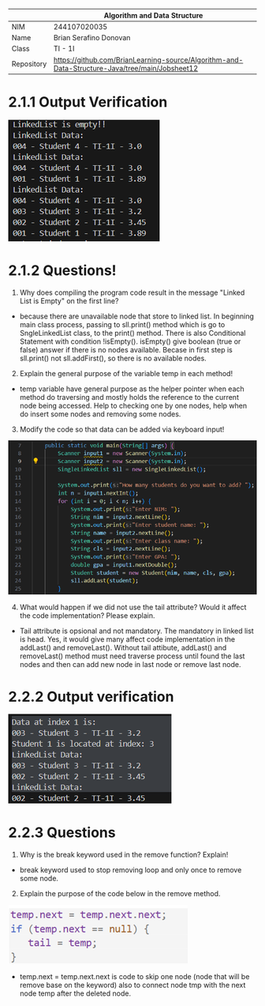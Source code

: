 |  | Algorithm and Data Structure |
|--|--|
| NIM | 244107020035 |
| Name |  Brian Serafino Donovan |
| Class | TI - 1I |
| Repository | https://github.com/BrianLearning-source/Algorithm-and-Data-Structure-Java/tree/main/Jobsheet12 |

# 2.1.1 Output Verification

![alt text](https://github.com/BrianLearning-source/Algorithm-and-Data-Structure-Java/blob/0e2c1db838b32be1e8c1e3dd1a307f4a78aa9415/Jobsheet12/images/Output2.1.1.png)

# 2.1.2 Questions!

1. Why does compiling the program code result in the message "Linked List is Empty" on the first line?

- because there are unavailable node that store to linked list. In beginning main class process, passing to sll.print() method which is go to SngleLinkedList class, to the print() method. There is also Conditional Statement with condition !isEmpty(). isEmpty() give boolean (true or false) answer if there is no nodes available. Becase in first step is sll.print() not sll.addFirst(), so there is no available nodes. 

2. Explain the general purpose of the variable temp in each method!

- temp variable have general purpose as the helper pointer when each method do traversing and mostly holds the reference to the current node being accessed. Help to checking one by one nodes, help when do insert some nodes and removing some nodes. 

3. Modify the code so that data can be added via keyboard input!

![alt text](https://github.com/BrianLearning-source/Algorithm-and-Data-Structure-Java/blob/5ac784c0592d7023925b99411d4972e02e570bd4/Jobsheet12/images/Answer2.1.2.2.png)

4. What would happen if we did not use the tail attribute? Would it affect the code implementation? Please explain.

- Tail attribute is opsional and not mandatory. The mandatory in linked list is head. Yes, it would give many affect code implementation in the addLast() and removeLast(). Without tail attibute, addLast() and removeLast() method must need traverse process until found the last nodes and then can add new node in last node or remove last node. 

# 2.2.2 Output verification

![alt text](https://github.com/BrianLearning-source/Algorithm-and-Data-Structure-Java/blob/5ac784c0592d7023925b99411d4972e02e570bd4/Jobsheet12/images/Verification2.2.2.png)

# 2.2.3 Questions

1. Why is the break keyword used in the remove function? Explain!

- break keyword used to stop removing loop and only once to remove some node.

2. Explain the purpose of the code below in the remove method.

![alt text](https://github.com/BrianLearning-source/Algorithm-and-Data-Structure-Java/blob/a62ef31d7dbf1486ed628716d72988a925c80067/Jobsheet12/images/Question2.2.3.2.png)

- temp.next = temp.next.next is code to skip one node (node that will be remove base on the keyword) also to connect node tmp with the next node temp after the deleted node.
